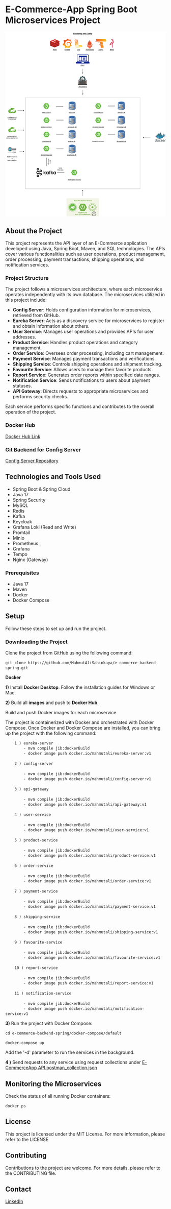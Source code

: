 # E-Commerce-App Spring Boot Microservices Project

![E-Commerce-App_diagram.png](diagrams%2FE-Commerce-App_diagram.png)

## About the Project

This project represents the API layer of an E-Commerce application developed using Java, Spring Boot, Maven, and SQL technologies. The APIs cover various functionalities such as user operations, product management, order processing, payment transactions, shipping operations, and notification services.


### Project Structure

The project follows a microservices architecture, where each microservice operates independently with its own database. The microservices utilized in this project include:

- **Config Server**: Holds configuration information for microservices, retrieved from GitHub.
- **Eureka Server**: Acts as a discovery service for microservices to register and obtain information about others.
- **User Service**: Manages user operations and provides APIs for user addresses.
- **Product Service**: Handles product operations and category management.
- **Order Service**: Oversees order processing, including cart management.
- **Payment Service**: Manages payment transactions and verifications.
- **Shipping Service**: Controls shipping operations and shipment tracking.
- **Favourite Service**: Allows users to manage their favorite products.
- **Report Service**: Generates order reports within specified date ranges.
- **Notification Service**: Sends notifications to users about payment statuses.
- **API Gateway**: Directs requests to appropriate microservices and performs security checks.

Each service performs specific functions and contributes to the overall operation of the project.

### Docker Hub
[Docker Hub Link](https://hub.docker.com/search?q=mahmutali)

### Git Backend for Config Server
[Config Server Repository](https://github.com/MahmutAliSahinkaya/config-server-repo)

## Technologies and Tools Used
- Spring Boot & Spring Cloud
- Java 17
- Spring Security
- MySQL
- Redis
- Kafka
- Keycloak
- Grafana Loki (Read and Write)
- Promtail
- Minio
- Prometheus
- Grafana
- Tempo
- Nginx (Gateway)


### Prerequisites

- Java 17
- Maven
- Docker
- Docker Compose

## Setup

Follow these steps to set up and run the project.


### Downloading the Project

Clone the project from GitHub using the following command:

```shell
git clone https://github.com/MahmutAliSahinkaya/e-commerce-backend-spring.git
```
<b>Docker</b>

<b>1)</b> Install <b>Docker Desktop</b>. Follow the installation guides for Windows or Mac.

<b>2)</b> Build all <b>images</b> and push to <b>Docker Hub</b>.

Build and push Docker images for each microservice

The project is containerized with Docker and orchestrated with Docker Compose. Once Docker and Docker Compose are 
installed, you can bring up the project with the following command:

``` 
    1 ) eureka-server
        - mvn compile jib:dockerBuild
        - docker image push docker.io/mahmutali/eureka-server:v1
        
    2 ) config-server
     
        - mvn compile jib:dockerBuild
        - docker image push docker.io/mahmutali/config-server:v1
    
    3 ) api-gateway
     
        - mvn compile jib:dockerBuild
        - docker image push docker.io/mahmutali/api-gateway:v1
    
    4 ) user-service
     
        - mvn compile jib:dockerBuild
        - docker image push docker.io/mahmutali/user-service:v1
        
    5 ) product-service
     
        - mvn compile jib:dockerBuild
        - docker image push docker.io/mahmutali/product-service:v1
        
    6 ) order-service
     
        - mvn compile jib:dockerBuild
        - docker image push docker.io/mahmutali/order-service:v1
        
    7 ) payment-service
     
        - mvn compile jib:dockerBuild
        - docker image push docker.io/mahmutali/payment-service:v1
        
    8 ) shipping-service
     
        - mvn compile jib:dockerBuild
        - docker image push docker.io/mahmutali/shipping-service:v1

    9 ) favourite-service
     
        - mvn compile jib:dockerBuild
        - docker image push docker.io/mahmutali/favourite-service:v1

    10 ) report-service
     
        - mvn compile jib:dockerBuild
        - docker image push docker.io/mahmutali/report-service:v1

    11 ) notification-service
     
        - mvn compile jib:dockerBuild
        - docker image push docker.io/mahmutali/notification-service:v1
```
<b>3)</b> Run the project with Docker Compose:

```shell
cd e-commerce-backend-spring/docker-compose/default
```

```shell
docker-compose up
```
Add the '-d' parameter to run the services in the background.

<b>4 )</b> Send requests to any service using request collections under [E-CommerceApp API.postman_collection.json](E-CommerceApp%20API.postman_collection.json)


## Monitoring the Microservices
Check the status of all running Docker containers:

```shell
docker ps
```

## License
This project is licensed under the MIT License. For more information, please refer to the LICENSE

## Contributing
Contributions to the project are welcome. For more details, please refer to the CONTRIBUTING file.

## Contact
[LinkedIn](https://linkedin.com/in/mahmutalisahinkaya)

